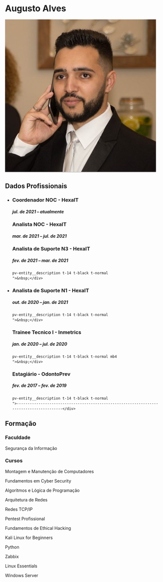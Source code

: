 <h1>Augusto Alves</h1>
<p><img class="foto-perfil" src="assets/imagens/perfil.JPG" /></p>
<div class="secao">
<h2>Dados Profissionais</h2>
<ul class="pv-entity__position-group mt2">
<li class="pv-entity__position-group-role-item">
<div id="ember435" class="ember-view">
<div class="pv-entity__role-details">
<div class="display-flex justify-space-between full-width">
<div class="pv-entity__role-container">
<div class="pv-entity__role-details-container
          pv-entity__role-details-container--timeline
          pv-entity__role-details-container--bottom-margin">
<div class="pv-entity__summary-info-v2 pv-entity__summary-info--background-section pv-entity__summary-info-margin-top
            mb2">
<div class="pv-entity__summary-info-v2 pv-entity__summary-info--background-section pv-entity__summary-info-margin-top
            mb2">
<div class="pv-entity__summary-info-v2 pv-entity__summary-info--background-section pv-entity__summary-info-margin-top
            mb2">
<h3 class="t-14 t-black t-bold">Coordenador NOC - HexaIT</h3>
<div class="display-flex">
<h5 class="pv-entity__date-range t-14 t-black--light t-normal">jul. de 2021 &ndash; atualmente</h5>
</div>
</div>
<div id="ember436" class="pv-entity__extra-details t-14 t-black--light ember-view">
<div class="inline-show-more-text
    
    
    
    pv-entity__description t-14 t-black t-normal
    ">Definir e acompanhar a escala de trabalho, monitorar as atividades da equipe, an&aacute;lise dos indicadores de performance, monitorar e reportar o status da opera&ccedil;&atilde;o, monitorar e reportar o status da qualidade dos servi&ccedil;os prestados, providenciar/manter infraestrutura para atendimento de suporte contratado, desenvolvimento de PDI (Plano de Desenvolvimento Individual), participa&ccedil;&atilde;o com clientes em reuni&otilde;es para avalia&ccedil;&atilde;o dos n&iacute;veis dos servi&ccedil;os prestados, reporte<br />peri&oacute;dico para ger&ecirc;ncia e clientes, elabora&ccedil;&atilde;o, dimensionamento, gest&atilde;o e acompanhamento de projetos, gest&atilde;o das rotinas de opera&ccedil;&otilde;es NOC, avalia&ccedil;&atilde;o de resultados conforme SLA's, acompanhamento de indicadores operacionais e de desempenho (KPI&rsquo;s), confec&ccedil;&atilde;o de documentos e identifica&ccedil;&atilde;o de desenvolvimento de novas m&eacute;tricas e indicadores.</div>
</div>
</div>
</div>
<div id="ember436" class="pv-entity__extra-details t-14 t-black--light ember-view">
<div class="inline-show-more-text
    
    
    
    pv-entity__description t-14 t-black t-normal
    ">&nbsp;</div>
</div>
</div>
</div>
</div>
</div>
</div>
</li>
<li class="pv-entity__position-group-role-item">
<div id="ember438" class="ember-view">
<div class="pv-entity__role-details">
<div class="display-flex justify-space-between full-width">
<div class="pv-entity__role-container">
<div class="pv-entity__role-details-container
          pv-entity__role-details-container--timeline
          pv-entity__role-details-container--bottom-margin">
<div class="pv-entity__summary-info-v2 pv-entity__summary-info--background-section pv-entity__summary-info-margin-top
            mb2">
<h3 class="t-14 t-black t-bold">Analista NOC - HexaIT</h3>
<div class="display-flex">
<h5 class="pv-entity__date-range t-14 t-black--light t-normal">mar. de 2021 &ndash; jul. de 2021</h5>
</div>
</div>
<div id="ember436" class="pv-entity__extra-details t-14 t-black--light ember-view">
<div class="inline-show-more-text
    
    
    
    pv-entity__description t-14 t-black t-normal
    ">Gerenciamento de lives, defini&ccedil;&atilde;o de pol&iacute;ticas de Seguran&ccedil;a; monitoramento dos ambientes (NOC 24x7); registro das solicita&ccedil;&otilde;es de servi&ccedil;o; triagem e tratamento dos chamados; suporte &agrave;s d&uacute;vidas dos colaboradores; suporte para resolu&ccedil;&atilde;o de incidentes; an&aacute;lise e pesquisa dos problemas; an&aacute;lise peri&oacute;dica dos servi&ccedil;os de infraestrutura de TI; sustenta&ccedil;&atilde;o infraestrutura de TI; confec&ccedil;&atilde;o de documentos, monitoramento proativo (Zabbix, PRTG e Grafana), analise e troubleshooting em Access Points alocados no cliente (Unifi), atendimento ao cliente (telef&ocirc;nico e via email), gerar relat&oacute;rios de disponibilidade (VPABX) e monitoramento de infraestrutura.</div>
</div>
</div>
</div>
<div id="ember436" class="pv-entity__extra-details t-14 t-black--light ember-view">
<div class="inline-show-more-text
    
    
    
    pv-entity__description t-14 t-black t-normal
    ">&nbsp;</div>
</div>
</div>
</div>
</div>
</li>
</ul>
</div>
<ul>
<li class="pv-entity__position-group-role-item">
<div id="ember438" class="ember-view">
<div class="pv-entity__role-details">
<div class="display-flex justify-space-between full-width">
<div class="pv-entity__role-container">
<div class="pv-entity__role-details-container
          pv-entity__role-details-container--timeline
          pv-entity__role-details-container--bottom-margin">
<div class="pv-entity__summary-info-v2 pv-entity__summary-info--background-section pv-entity__summary-info-margin-top
            mb2">
<h3 class="t-14 t-black t-bold">Analista de Suporte N3 - HexaIT</h3>
<div class="display-flex">
<h5 class="pv-entity__date-range t-14 t-black--light t-normal">fev. de 2021 &ndash; mar. de 2021</h5>
</div>
</div>
<div id="ember439" class="pv-entity__extra-details t-14 t-black--light ember-view">
<div class="inline-show-more-text
    inline-show-more-text--is-collapsed
    
    
    pv-entity__description t-14 t-black t-normal
    ">Abertura de chamados n&iacute;vel 1, 2 e 3, acompanhamento de demandas internas/externas, atendimento ao cliente e centraliza&ccedil;&atilde;o de projetos.</div>
<div class="inline-show-more-text
    inline-show-more-text--is-collapsed
    
    
    pv-entity__description t-14 t-black t-normal
    ">&nbsp;</div>
</div>
</div>
</div>
</div>
</div>
</div>
</li>
<li class="pv-entity__position-group-role-item">
<div id="ember441" class="ember-view">
<div class="pv-entity__role-details">
<div class="display-flex justify-space-between full-width">
<div class="pv-entity__role-container">
<div class="pv-entity__role-details-container
          ">
<div class="pv-entity__summary-info-v2 pv-entity__summary-info--background-section pv-entity__summary-info-margin-top
            mb2">
<h3 class="t-14 t-black t-bold">Analista de Suporte N1 - HexaIT</h3>
<div class="display-flex">
<h5 class="pv-entity__date-range t-14 t-black--light t-normal">out. de 2020 &ndash; jan. de 2021</h5>
</div>
</div>
<div id="ember442" class="pv-entity__extra-details t-14 t-black--light ember-view">
<div class="inline-show-more-text
    inline-show-more-text--is-collapsed
    
    
    pv-entity__description t-14 t-black t-normal
    ">Abertura de chamados n&iacute;vel 1, 2, acompanhamento de demandas internas/externas, atendimento ao cliente e auxilio em projetos.</div>
<div class="inline-show-more-text
    inline-show-more-text--is-collapsed
    
    
    pv-entity__description t-14 t-black t-normal
    ">&nbsp;</div>
<div class="inline-show-more-text
    inline-show-more-text--is-collapsed
    
    
    pv-entity__description t-14 t-black t-normal
    ">----------------------------------------------------------------------------------------</div>
</div>
</div>
</div>
</div>
</div>
</div>
</li>
<li class="pv-entity__position-group-role-item">
<div id="ember435" class="ember-view">
<div class="pv-entity__role-details">
<div class="display-flex justify-space-between full-width">
<div class="pv-entity__role-container">
<div class="pv-entity__role-details-container
          pv-entity__role-details-container--timeline
          pv-entity__role-details-container--bottom-margin">
<div class="pv-entity__summary-info-v2 pv-entity__summary-info--background-section pv-entity__summary-info-margin-top
            mb2">
<div class="pv-entity__summary-info pv-entity__summary-info--background-section
    mb2">
<h3 class="t-14 t-black t-bold">Trainee Tecnico I - Inmetrics</h3>
<div class="display-flex">
<h5 class="pv-entity__date-range t-14 t-black--light t-normal">jan. de 2020 &ndash; jul. de 2020</h5>
</div>
</div>
<div id="ember450" class="pv-entity__extra-details t-14 t-black--light ember-view">
<div class="inline-show-more-text
    
    
    
    pv-entity__description t-14 t-black t-normal mb4
    ">Campanha de conscientiza&ccedil;&atilde;o interna de Seguran&ccedil;a da Informa&ccedil;&atilde;o, atendimento a clientes, execu&ccedil;&atilde;o e apresenta&ccedil;&atilde;o de pentests internos e externos, trabalho em conjunto para elabora&ccedil;&atilde;o de matriz SOD, auxilio em demandas e projetos, cria&ccedil;&atilde;o de desafios para CTF (Capture The Flag) interno, valida&ccedil;&atilde;o de desafios do CTF e writeup de desafios do CTF.</div>
<div class="inline-show-more-text
    
    
    
    pv-entity__description t-14 t-black t-normal mb4
    ">&nbsp;</div>
<div class="inline-show-more-text
    
    
    
    pv-entity__description t-14 t-black t-normal mb4
    ">----------------------------------------------------------------------------------------</div>
</div>
</div>
</div>
</div>
</div>
</div>
</div>
</li>
<li class="pv-entity__position-group-role-item">
<div id="ember435" class="ember-view">
<div class="pv-entity__role-details">
<div class="display-flex justify-space-between full-width">
<div class="pv-entity__role-container">
<div class="pv-entity__role-details-container
          pv-entity__role-details-container--timeline
          pv-entity__role-details-container--bottom-margin">
<div class="pv-entity__summary-info-v2 pv-entity__summary-info--background-section pv-entity__summary-info-margin-top
            mb2">
<div class="pv-entity__summary-info pv-entity__summary-info--background-section
    mb2">
<div class="pv-entity__summary-info pv-entity__summary-info--background-section
    mb2">
<h3 class="t-14 t-black t-bold">Estagi&aacute;rio - OdontoPrev</h3>
<div class="display-flex">
<h5 class="pv-entity__date-range t-14 t-black--light t-normal">fev. de 2017 &ndash; fev. de 2019</h5>
</div>
<div id="ember450" class="pv-entity__extra-details t-14 t-black--light ember-view">
<div class="inline-show-more-text
    
    
    
    pv-entity__description t-14 t-black t-normal mb4
    ">Campanha de conscientiza&ccedil;&atilde;o de Seguran&ccedil;a da Informa&ccedil;&atilde;o, gerenciamento e execu&ccedil;&atilde;o de chamados e RDMs, publica&ccedil;&otilde;es internas e externas no load balancer, gerenciamento de backup e restore, gerenciamento de endere&ccedil;os IP no IPAM e Firewall (Palo Alto), gerenciamento de licen&ccedil;as de software, gerenciamento de contas e grupos no AD, gerenciamento de regras de proxy e firewall.</div>
</div>
</div>
<div id="ember459" class="pv-entity__extra-details t-14 t-black--light ember-view">
<div class="inline-show-more-text
    
    
    
    pv-entity__description t-14 t-black t-normal
    ">&nbsp;</div>
<div class="inline-show-more-text
    
    
    pv-entity__description t-14 t-black t-normal
    ">----------------------------------------------------------------------------------------</div>
</div>
</div>
</div>
</div>
</div>
</div>
</div>
</div>
</li>
</ul>
<div class="secao">
<h2>Forma&ccedil;&atilde;o</h2>
<h3 class="pv-entity__date-range t-14 t-black--light t-normal">Faculdade</h3>
<p>Seguran&ccedil;a da Informa&ccedil;&atilde;o</p>
<h3 class="pv-entity__date-range t-14 t-black--light t-normal">Cursos</h3>
<p>Montagem e Manuten&ccedil;&atilde;o de Computadores</p>
<p>Fundamentos em Cyber Security</p>
<p>Algoritmos e L&oacute;gica de Programa&ccedil;&atilde;o</p>
<p>Arquitetura de Redes</p>
<p>Redes TCP/IP</p>
<p>Pentest Profissional</p>
<p>Fundamentos de Ethical Hacking</p>
<p>Kali Linux for Beginners</p>
<p>Python</p>
<p>Zabbix</p>
<p>Linux Essentials</p>
<p>Windows Server</p>
</div>
